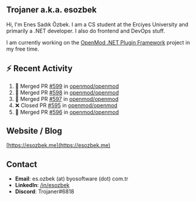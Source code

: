 ##  Trojaner a.k.a. esozbek
Hi, I'm Enes Sadık Özbek. I am a CS student at the Erciyes University and primarily a .NET developer. I also do frontend and DevOps stuff.

I am currently working on the [OpenMod .NET Plugin Framework](https://github.com/openmod/openmod) project in my free time. 

## :zap: Recent Activity

<!--START_SECTION:activity-->
1. 🎉 Merged PR [#599](https://github.com/openmod/openmod/pull/599) in [openmod/openmod](https://github.com/openmod/openmod)
2. 🎉 Merged PR [#598](https://github.com/openmod/openmod/pull/598) in [openmod/openmod](https://github.com/openmod/openmod)
3. 🎉 Merged PR [#597](https://github.com/openmod/openmod/pull/597) in [openmod/openmod](https://github.com/openmod/openmod)
4. ❌ Closed PR [#595](https://github.com/openmod/openmod/pull/595) in [openmod/openmod](https://github.com/openmod/openmod)
5. 🎉 Merged PR [#596](https://github.com/openmod/openmod/pull/596) in [openmod/openmod](https://github.com/openmod/openmod)
<!--END_SECTION:activity-->

## Website / Blog
[https://esozbek.me](https://esozbek.me)

## Contact
- **Email**: es.ozbek (at) byosoftware (dot) com.tr
- **LinkedIn**: [/in/esozbek](https://linkedin.com/in/esozbek)
- **Discord**: Trojaner#6818

